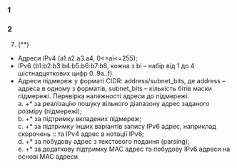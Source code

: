 ### 1

### 2
7. (\*\*)  
- Адреси IPv4 (a1.a2.a3.a4, 0&lt;=ai&lt;=255);  
- IPv6 (b1:b2:b3:b4:b5:b6:b7:b8, кожна з bi – набір від 1 до 4 шістнадцяткових цифр 0..9a..f).  
- Адреси підмереж у форматі CIDR: address/subnet_bits, де address – адреса в одному з форматів, subnet_bits – кількість бітів маски підмережі. Перевірка належності адреси до підмережі.  
	a. +\* за реалізацію пошуку вільного діапазону адрес заданого розміру (підмережі);  
	b. +\* за підтримку вкладених підмереж;  
	c. +\* за підтримку інших варіантів запису IPv6 адрес, наприклад скорочень :: та IPv4 адрес в нотації IPv6;  
	d. +\* за побудову адрес з текстового подання (parsing);  
	e. +\* за додаткову підтримку MAC адрес та побудову IPv6 адреси на основі MAC адреси.  